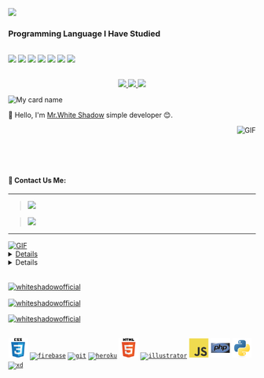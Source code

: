 


<img src="https://telegra.ph/file/258d24e5a7ff2f0305c65.jpghttps://telegra.ph/file/258d24e5a7ff2f0305c65.jpg" >

<h3>Programming Language I Have Studied</h3></br>
<div id="langs">
<img src="https://img.shields.io/badge/Python-3776AB?style=for-the-badge&logo=python&logoColor=white" >
<img src="https://img.shields.io/badge/HTML5-E34F26?style=for-the-badge&logo=html5&logoColor=white" >
<img src="https://img.shields.io/badge/CSS3-1572B6?style=for-the-badge&logo=css3&logoColor=white" >
<img src="https://img.shields.io/badge/C-00599C?style=for-the-badge&logo=c&logoColor=white" >
<img src="https://img.shields.io/badge/C%2B%2B-00599C?style=for-the-badge&logo=c%2B%2B&logoColor=white" >
<img src="https://img.shields.io/badge/Java-2b2e4d?style=for-the-badge&logo=java&logoColor=ff0000" >
<img src="https://img.shields.io/badge/VB.NET-5C2D91?style=for-the-badge&logo=.net&logoColor=white" >
</div>
&nbsp;
<div id="stats">
<p align="center">
  <a href="https://github.com/whiteshadowofficial">
    <img src="https://komarev.com/ghpvc/?username=whiteshadowofficial&label=Profile%20views&color=ff69b4&label=Profile+Views&style=plastic">

  </a>
  <a href="https://github.com/whiteshadowofficial?tab=stars">
    <img src="https://img.shields.io/github/stars/whiteshadowofficial?color=ff69b4&label=Stars&style=plastic">

  </a>
  <a href="https://github.com/whiteshadowofficial?tab=followers">
    <img src="https://img.shields.io/github/followers/whiteshadowofficial?color=ff69b4&label=Followers&style=plastic">

  </a>
</p>

![My card name](https://cardadow___&github=whiteshadowofficial&twitter=@)




<!---
whiteshadowofficial/whiteshadowofficial is a ✨ special ✨ repository because its `README.md` (this file) appears on your GitHub profile.
You can click the Preview link to take a look at your changes.
--->
👋 Hello, I'm [Mr.White Shadow](https://github.com/whiteshadowofficial) simple developer 😊.

<img align="right" alt="GIF" height="125px" src="https://youtube.com/channel/UCKW8EUxAo6A7RKhc35H54wg" />



</br>

</br>



<br><br>
#### 🚀 Contact Us Me:


----

> <a href="http://wa.me/+27791908127?text=හායි🙈🌸"><img src="https://img.shields.io/badge/Contact-White Shadow-ff0000?style=for-the-badge&logo=github&logoColor=ff000000&link=https://youtube.com/channel/UCKW8EUxAo6A7RKhc35H54wg" /><br>


> <a href="https://youtube.com/channel/UCKW8EUxAo6A7RKhc35H54wg"><img src="https://img.shields.io/badge/Subscribe-My YT Channel-ff0000?style=for-the-badge&logo=youtube&logoColor=ff000000&link=https://youtube.com/channel/UCKW8EUxAo6A7RKhc35H54wg" /><br>



----
<img align="center" fit="fill" alt="GIF" src="https://media.giphy.com/media/836HiJc7pgzy8iNXCn/giphy.gif" />


<details>

    
![Github Trophy](https://github-profile-trophy.vercel.app/?username=whiteshadowofficial)

</details>

<details>

    
![Metrics](https://metrics.lecoq.io/whiteshadowofficial?template=classic&followup=1&isocalendar=1&languages=1&isocalendar.duration=half-year&config.timezone=IndiaStandardTime%2FIstanbul)

[![News](https://github-readme-stats.vercel.app/api/pin/?username=whiteshadowofficial&theme=highcontrast&repo=whiteshadowofficial)](https://github.com/whiteshadowofficial/whiteshadowofficial)

</details>

</br>



<p align="center">

<a href="https://codepen.io/avipatilpro" target="blank"><img align="center" src="https://cdn.jsdelivr.net/npm/simple-icons@3.0.1/icons/codepen.svg" alt="whiteshadowofficial" height="30" width="40" /></a>

<a href="https://dev.to/avipatilpro" target="blank"><img align="center" src="https://cdn.jsdelivr.net/npm/simple-icons@3.0.1/icons/dev-dot-to.svg" alt="whiteshadowofficial" height="30" width="40" /></a>

<a href="https://www.hackerrank.com/scienceposhitha?hr_r=1" target="blank"><img align="center" src="https://cdn.jsdelivr.net/npm/simple-icons@3.0.1/icons/hackerrank.svg" alt="whiteshadowofficial" height="30" width="40" /></a>

</p>

<p align="center"> 

<code><a href="https://www.w3schools.com/css/" target="_blank"> <img src="https://raw.githubusercontent.com/devicons/devicon/master/icons/css3/css3-original-wordmark.svg" alt="css3" width="40" height="40"/></a></code>&nbsp;<code><a href="https://firebase.google.com/" target="_blank"><img src="https://www.vectorlogo.zone/logos/firebase/firebase-icon.svg" alt="firebase" width="40" height="40"/></a></code>&nbsp;<code><a href="https://git-scm.com/" target="_blank"><img src="https://www.vectorlogo.zone/logos/git-scm/git-scm-icon.svg" alt="git" width="40" height="40"/></a></code>&nbsp;<code><a href="https://heroku.com" target="_blank"><img src="https://www.vectorlogo.zone/logos/heroku/heroku-icon.svg" alt="heroku" width="40" height="40"/></a></code>&nbsp;<code><a href="https://www.w3.org/html/" target="_blank"><img src="https://raw.githubusercontent.com/devicons/devicon/master/icons/html5/html5-original-wordmark.svg" alt="html5" width="40" height="40"/></a></code>&nbsp;<code><a href="https://www.adobe.com/in/products/illustrator.html" target="_blank"><img src="https://www.vectorlogo.zone/logos/adobe_illustrator/adobe_illustrator-icon.svg" alt="illustrator" width="40" height="40"/></a></code>&nbsp;<code><a href="https://developer.mozilla.org/en-US/docs/Web/JavaScript" target="_blank"><img src="https://raw.githubusercontent.com/devicons/devicon/master/icons/javascript/javascript-original.svg" alt="javascript" width="40" height="40"/></a></code>&nbsp;<code><a href="https://www.php.net" target="_blank"><img src="https://raw.githubusercontent.com/devicons/devicon/master/icons/php/php-original.svg" alt="php" width="40" height="40"/></a></code>&nbsp;<code><a href="https://www.python.org" target="_blank"><img src="https://raw.githubusercontent.com/devicons/devicon/master/icons/python/python-original.svg" alt="python" width="40" height="40"/></a></code>&nbsp;<code><a href="https://www.adobe.com/products/xd.html" target="_blank"><img src="https://cdn.worldvectorlogo.com/logos/adobe-xd.svg" alt="xd" width="40" height="40"/></a></code>&nbsp;</p>


